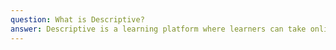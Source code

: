 ```yaml
---
question: What is Descriptive?
answer: Descriptive is a learning platform where learners can take online courses. You can explore and learn in-demand skills on your schedule. This free online course content is prepared by industry experts & top practitioners.
---
```

